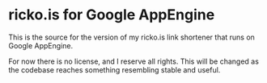 # ricko.is for Google AppEngine

This is the source for the version of my ricko.is link shortener
that runs on Google AppEngine.

For now there is no license, and I reserve all rights.  This will be
changed as the codebase reaches something resembling stable and useful.
